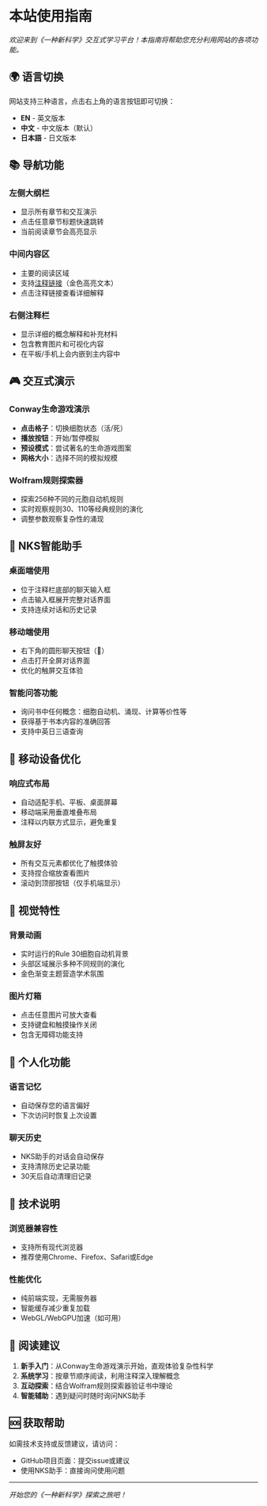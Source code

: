 # 本站使用指南

*欢迎来到《一种新科学》交互式学习平台！本指南将帮助您充分利用网站的各项功能。*

## 🌍 语言切换

网站支持三种语言，点击右上角的语言按钮即可切换：
- **EN** - 英文版本
- **中文** - 中文版本（默认）
- **日本語** - 日文版本

## 📚 导航功能

### 左侧大纲栏
- 显示所有章节和交互演示
- 点击任意章节标题快速跳转
- 当前阅读章节会高亮显示

### 中间内容区
- 主要的阅读区域
- 支持[注释链接](annotation:cellular-automata)（金色高亮文本）
- 点击注释链接查看详细解释

### 右侧注释栏
- 显示详细的概念解释和补充材料
- 包含教育图片和可视化内容
- 在平板/手机上会内嵌到主内容中

## 🎮 交互式演示

### Conway生命游戏演示
- **点击格子**：切换细胞状态（活/死）
- **播放按钮**：开始/暂停模拟
- **预设模式**：尝试著名的生命游戏图案
- **网格大小**：选择不同的模拟规模

### Wolfram规则探索器
- 探索256种不同的元胞自动机规则
- 实时观察规则30、110等经典规则的演化
- 调整参数观察复杂性的涌现

## 🤖 NKS智能助手

### 桌面端使用
- 位于注释栏底部的聊天输入框
- 点击输入框展开完整对话界面
- 支持连续对话和历史记录

### 移动端使用
- 右下角的圆形聊天按钮（💬）
- 点击打开全屏对话界面
- 优化的触屏交互体验

### 智能问答功能
- 询问书中任何概念：细胞自动机、涌现、计算等价性等
- 获得基于书本内容的准确回答
- 支持中英日三语查询

## 📱 移动设备优化

### 响应式布局
- 自动适配手机、平板、桌面屏幕
- 移动端采用垂直堆叠布局
- 注释以内联方式显示，避免重复

### 触屏友好
- 所有交互元素都优化了触摸体验
- 支持捏合缩放查看图片
- 滚动到顶部按钮（仅手机端显示）

## 🎨 视觉特性

### 背景动画
- 实时运行的Rule 30细胞自动机背景
- 头部区域展示多种不同规则的演化
- 金色渐变主题营造学术氛围

### 图片灯箱
- 点击任意图片可放大查看
- 支持键盘和触摸操作关闭
- 包含无障碍功能支持

## 💾 个人化功能

### 语言记忆
- 自动保存您的语言偏好
- 下次访问时恢复上次设置

### 聊天历史
- NKS助手的对话会自动保存
- 支持清除历史记录功能
- 30天后自动清理旧记录

## 🔧 技术说明

### 浏览器兼容性
- 支持所有现代浏览器
- 推荐使用Chrome、Firefox、Safari或Edge

### 性能优化
- 纯前端实现，无需服务器
- 智能缓存减少重复加载
- WebGL/WebGPU加速（如可用）

## 📖 阅读建议

1. **新手入门**：从Conway生命游戏演示开始，直观体验复杂性科学
2. **系统学习**：按章节顺序阅读，利用注释深入理解概念
3. **互动探索**：结合Wolfram规则探索器验证书中理论
4. **智能辅助**：遇到疑问时随时询问NKS助手

## 🆘 获取帮助

如需技术支持或反馈建议，请访问：
- GitHub项目页面：提交issue或建议
- 使用NKS助手：直接询问使用问题

---

*开始您的《一种新科学》探索之旅吧！*